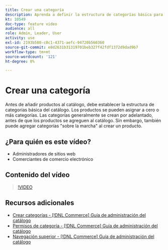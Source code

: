 ```yaml
---
title: Crear una categoría
description: Aprenda a definir la estructura de categorías básica para su catálogo de productos.
kt: 10549
doc-type: feature video
audience: all
role: Admin, Leader, User
activity: use
exl-id: 2193b580-c8c1-4371-aefc-94720b560360
source-git-commit: e8d2631b31319701beb327f42fdf1372d9dad9b7
workflow-type: tm+mt
source-wordcount: '121'
ht-degree: 0%

---
```


# Crear una categoría

Antes de añadir productos al catálogo, debe establecer la estructura de categorías básica del catálogo. Los productos se pueden asignar a cero o más categorías. Las categorías generalmente se crean por adelantado, antes de que los productos se agreguen al catálogo. Sin embargo, también puede agregar categorías &quot;sobre la marcha&quot; al crear un producto.

## ¿Para quién es este vídeo?

- Administradores de sitios web
- Comerciantes de comercio electrónico

## Contenido del vídeo

>[!VIDEO](https://video.tv.adobe.com/v/343746?quality=12&learn=on)

## Recursos adicionales

- [Crear categorías - [!DNL Commerce] Guía de administración del catálogo](https://experienceleague.adobe.com/docs/commerce-admin/catalog/categories/create/category-create.html)
- [Permisos de categoría - [!DNL Commerce] Guía de administración del catálogo](https://experienceleague.adobe.com/docs/commerce-admin/catalog/categories/category-permissions.html)
- [Navegación superior - [!DNL Commerce] Guía de administración del catálogo](https://experienceleague.adobe.com/docs/commerce-admin/catalog/catalog/navigation/navigation-top.html)
